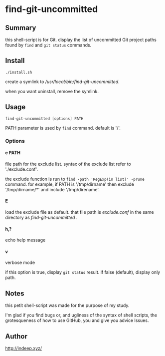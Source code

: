 # find-git-uncommitted

## Summary

this shell-script is for Git.
display the list of uncommitted Git project paths found by `find` and `git status` commands.

## Install

`./install.sh`

create a symlink to _/usr/local/bin/find-git-uncommitted_.

when you want uninstall, remove the symlink.

## Usage

`find-git-uncommitted [options] PATH`

PATH parameter is used by `find` command.
default is '/'.

### Options

#### e PATH

file path for the exclude list.
syntax of the exclude list refer to './exclude.conf'.

the exclude function is run to `find -path 'RegExp(in list)' -prune` command.
for example, if PATH is '/tmp/dirname' then exclude '/tmp/dirname/*' and include '/tmp/direname'.

#### E

load the exclude file as default.
that file path is _exclude.conf_ in the same directory as _find-git-uncommitted_ .

#### h,?

echo help message

#### v

verbose mode

if this option is true, display `git status` result.
if false (default), display only path.

## Notes

this petit shell-script was made for the purpose of my study.

I'm glad if you find bugs or, and ugliness of the syntax of shell scripts, the grotesqueness of how to use GitHub, you and give you advice Issues.



## Author

http://indeep.xyz/

